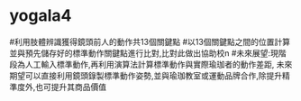 # yogala4
#利用肢體辨識獲得鏡頭前人的動作共13個關鍵點
#以13個關鍵點之間的位置計算並與預先儲存好的標準動作關鍵點進行比對,比對此做出協助校n
#未來展望:現階段為人工輸入標準動作,再利用演算法計算標準動作與實際瑜珈者的動作差距,
  未來期望可以直接利用鏡頭錄製標準動作姿勢,並與瑜珈教室或運動品牌合作,除提升精準度外,也可提升其商品價值
